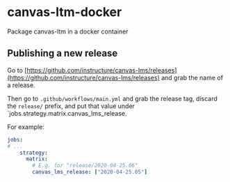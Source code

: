 # canvas-ltm-docker

Package canvas-ltm in a docker container

## Publishing a new release

Go to [https://github.com/instructure/canvas-lms/releases](https://github.com/instructure/canvas-lms/releases) and
grab the name of a release.

Then go to `.github/workflows/main.yml` and grab the release tag, discard the `release/` prefix, and put that value
under `jobs.strategy.matrix.canvas_lms_release.

For example:

```yaml
jobs:
# ...
    strategy:
      matrix:
        # E.g. for "release/2020-04-25.06"
        canvas_lms_release: ["2020-04-25.05"]
```

